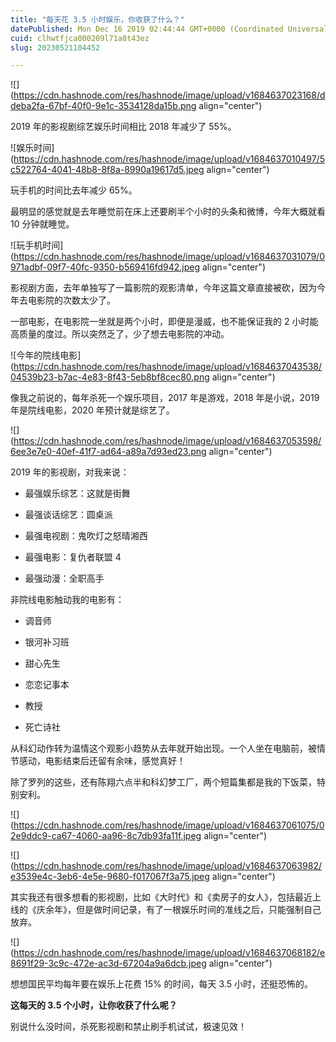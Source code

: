 ```yaml
---
title: "每天花 3.5 小时娱乐，你收获了什么？"
datePublished: Mon Dec 16 2019 02:44:44 GMT+0000 (Coordinated Universal Time)
cuid: clhwtfjca000209l71a8t43ez
slug: 20230521104452

---
```


![](https://cdn.hashnode.com/res/hashnode/image/upload/v1684637023168/ddeba2fa-67bf-40f0-9e1c-3534128da15b.png align="center")

2019 年的影视剧综艺娱乐时间相比 2018 年减少了 55%。

![娱乐时间](https://cdn.hashnode.com/res/hashnode/image/upload/v1684637010497/5c522764-4041-48b8-8f8a-8990a19617d5.jpeg align="center")

玩手机的时间比去年减少 65%。

最明显的感觉就是去年睡觉前在床上还要刷半个小时的头条和微博，今年大概就看 10 分钟就睡觉。

![玩手机时间](https://cdn.hashnode.com/res/hashnode/image/upload/v1684637031079/0971adbf-09f7-40fc-9350-b569416fd942.jpeg align="center")

影视剧方面，去年单独写了一篇影院的观影清单，今年这篇文章直接被砍，因为今年去电影院的次数太少了。

一部电影，在电影院一坐就是两个小时，即便是漫威，也不能保证我的 2 小时能高质量的度过。所以突然乏了，少了想去电影院的冲动。

![今年的院线电影](https://cdn.hashnode.com/res/hashnode/image/upload/v1684637043538/04539b23-b7ac-4e83-8f43-5eb8bf8cec80.png align="center")

像我之前说的，每年杀死一个娱乐项目，2017 年是游戏，2018 年是小说，2019 年是院线电影，2020 年预计就是综艺了。

![](https://cdn.hashnode.com/res/hashnode/image/upload/v1684637053598/6ee3e7e0-40ef-41f7-ad64-a89a7d93ed23.png align="center")

2019 年的影视剧，对我来说：

* 最强娱乐综艺：这就是街舞
    
* 最强谈话综艺：圆桌派
    
* 最强电视剧：鬼吹灯之怒晴湘西
    
* 最强电影：复仇者联盟 4
    
* 最强动漫：全职高手
    

非院线电影触动我的电影有：

* 调音师
    
* 银河补习班
    
* 甜心先生
    
* 恋恋记事本
    
* 教授
    
* 死亡诗社
    

从科幻动作转为温情这个观影小趋势从去年就开始出现。一个人坐在电脑前，被情节感动，电影结束后还留有余味，感觉真好！

除了罗列的这些，还有陈翔六点半和科幻梦工厂，两个短篇集都是我的下饭菜，特别安利。

![](https://cdn.hashnode.com/res/hashnode/image/upload/v1684637061075/02e9ddc9-ca67-4060-aa96-8c7db93fa11f.jpeg align="center")

![](https://cdn.hashnode.com/res/hashnode/image/upload/v1684637063982/e3539e4c-3eb6-4e5e-9680-f017067f3a75.jpeg align="center")

其实我还有很多想看的影视剧，比如《大时代》和《卖房子的女人》，包括最近上线的《庆余年》，但是做时间记录，有了一根娱乐时间的准线之后，只能强制自己放弃。

![](https://cdn.hashnode.com/res/hashnode/image/upload/v1684637068182/e8691f29-3c9c-472e-ac3d-67204a9a6dcb.jpeg align="center")

想想国民平均每年要在娱乐上花费 15% 的时间，每天 3.5 小时，还挺恐怖的。

**这每天的 3.5 个小时，让你收获了什么呢？**

别说什么没时间，杀死影视剧和禁止刷手机试试，极速见效！
